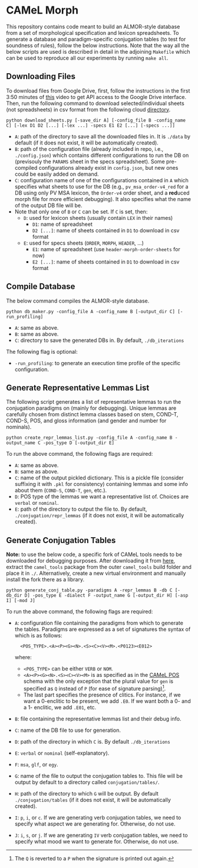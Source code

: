 # CAMeL Morph

This repository contains code meant to build an ALMOR-style database from a set of morphological specification and lexicon spreadsheets. To generate a database and paradigm-specific conjugation tables (to test for soundness of rules), follow the below instructions. Note that the way all the below scripts are used is described in detail in the adjoining `Makefile` which can be used to reproduce all our experiments by running `make all`.

## Downloading Files

To download files from Google Drive, first, follow the instructions in the first 3:50 minutes of [this](https://www.youtube.com/watch?v=bu5wXjz2KvU) video to get API access to the Google Drive interface. Then, run the following command to download selected/individual sheets (not spreadsheets) in csv format from the following cloud [directory](https://drive.google.com/drive/folders/1yRq5PZ7rwQKzGCIIcoVPvgbTLHrkkxpE).

    python download_sheets.py [-save_dir A] [-config_file B -config_name C] [-lex D1 D2 [...] [-lex ...] -specs E1 E2 [...] [-specs ...]]

- `A`: path of the directory to save all the downloaded files in. It is `./data` by default (if it does not exist, it will be automatically created).
- `B`: path of the configuration file (already included in repo, i.e., `./config.json`) which contains different configurations to run the DB on (previsouly the `PARAMS` sheet in the specs spreadsheet). Some pre-compiled configurations already exist in `config.json`, but new ones could be easily added on demand.
- `C`: configuration name of one of the configurations contained in `A` which specifies what sheets to use for the DB (e.g., `pv_msa_order-v4_red` for a DB using only PV MSA lexicon, the `Order-v4` order sheet, and a **red**uced morph file for more efficient debugging). It also specifies what the name of the output DB file will be.
- Note that only one of `B` or `C` can be set. If `C` is set, then:
  - `D`: used for lexicon sheets (usually contain `LEX` in their names)
    - `D1`: name of spreadsheet
    - `D2 [...]`: name of sheets contained in `D1` to download in csv format
  - `E`: used for specs sheets (`ORDER`, `MORPH`, `HEADER`, ...)
    - `E1`: name of spreadsheet (use `header-morph-order-sheets` for now)
    - `E2 [...]`: name of sheets contained in `D1` to download in csv format

## Compile Database

The below command compiles the ALMOR-style database.

    python db_maker.py -config_file A -config_name B [-output_dir C] [-run_profiling]

- `A`: same as above.
- `B`: same as above.
- `C`: directory to save the generated DBs in. By default, `./db_iterations`

The following flag is optional:

- `-run_profiling`: to generate an execution time profile of the specific configuration.

## Generate Representative Lemmas List

The following script generates a list of representative lemmas to run the conjugation paradigms on (mainly for debugging). Unique lemmas are carefully chosen from distinct lemma classes based on stem, COND-T, COND-S, POS, and gloss information (and gender and number for nominals).

    python create_repr_lemmas_list.py -config_file A -config_name B -output_name C -pos_type D [-output_dir E]

To run the above command, the following flags are required:

- `A`: same as above.
- `B`: same as above.
- `C`: name of the output pickled dictionary. This is a pickle file (consider suffixing it with `.pkl` for consistency) containing lemmas and some info about them (`COND-S`, `COND-T`, `gen`, etc.).
- `D`: POS type of the lemmas we want a representative list of. Choices are `verbal` or `nominal`.
- `E`: path of the directory to output the file to. By default, `./conjugation/repr_lemmas` (if it does not exist, it will be automatically created).

## Generate Conjugation Tables

**Note:** to use the below code, a specific fork of CAMeL tools needs to be downloaded for debugging purposes. After downloading it from [here](https://github.com/christios/camel_tools/tree/master), extract the `camel_tools` package from the outer `camel_tools` build folder and place it in `./`. Alternatively, create a new virtual environment and manually install the fork there as a library.

    python generate_conj_table.py -paradigms A -repr_lemmas B -db C [-db_dir D] -pos_type E -dialect F -output_name G [-output_dir H] [-asp I] [-mod J]

To run the above command, the following flags are required:

- `A`: configuration file containing the paradigms from which to generate the tables. Paradigms are expressed as a set of signatures the syntax of which is as follows:

        <POS_TYPE>.<A><P><G><N>.<S><C><V><M>.<P0123><E012>
    where:

  - `<POS_TYPE>` can be either `VERB` or `NOM`.
  - `<A><P><G><N>.<S><C><V><M>` is as specified as in the [CAMeL POS](https://camel-guidelines.readthedocs.io/en/latest/morphology/) schema with the only exception that the plural value for `gen` is specified as `Q` instead of `P` (for ease of signature parsing)[^1].
  - The last part specifies the presence of clitics. For instance, if we want a 0-enclitic to be present, we add `.E0`. If we want both a 0- and a 1- enclitic, we add `.E01`, etc.
  
- `B`: file containing the representative lemmas list and their debug info.
- `C`: name of the DB file to use for generation.
- `D`: path of the directory in which `C` is. By default `./db_iterations`
- `E`: `verbal` or `nominal` (self-explanatory).
- `F`: `msa`, `glf`, or `egy`.
- `G`: name of the file to output the conjugation tables to. This file will be output by default to a directory called `conjugation/tables/`.
- `H`: path of the directory to which `G` will be output. By default `./conjugation/tables` (if it does not exist, it will be automatically created).
- `I`: `p`, `i`, or `c`. If we are generating verb conjugation tables, we need to specify what aspect we are generating for. Otherwise, do not use.
- `J`: `i`, `s`, or `j`. If we are generating `IV` verb conjugation tables, we need to specify what mood we want to generate for. Otherwise, do not use.

[^1]: The `Q` is reverted to a `P` when the signature is printed out again.
